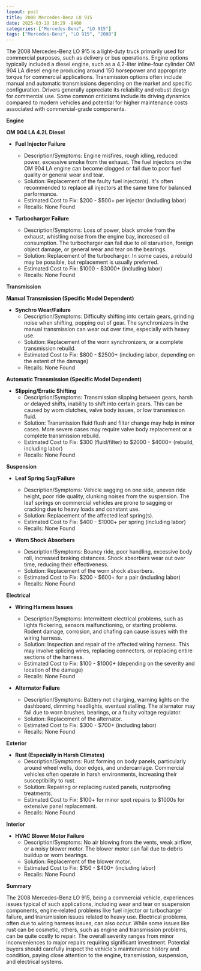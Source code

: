 ```yaml
---
layout: post
title: 2008 Mercedes-Benz LO 915
date: 2025-03-19 10:29 -0400
categories: ["Mercedes-Benz", "LO 915"]
tags: ["Mercedes-Benz", "LO 915", "2008"]
---
```

The 2008 Mercedes-Benz LO 915 is a light-duty truck primarily used for commercial purposes, such as delivery or bus operations. Engine options typically included a diesel engine, such as a 4.2-liter inline-four cylinder OM 904 LA diesel engine producing around 150 horsepower and appropriate torque for commercial applications. Transmission options often include manual and automatic transmissions depending on the market and specific configuration. Drivers generally appreciate its reliability and robust design for commercial use. Some common criticisms include its driving dynamics compared to modern vehicles and potential for higher maintenance costs associated with commercial-grade components.

**Engine**

**OM 904 LA 4.2L Diesel**
* **Fuel Injector Failure**
    * Description/Symptoms: Engine misfires, rough idling, reduced power, excessive smoke from the exhaust. The fuel injectors on the OM 904 LA engine can become clogged or fail due to poor fuel quality or general wear and tear.
    * Solution: Replacement of the faulty fuel injector(s). It's often recommended to replace all injectors at the same time for balanced performance.
    * Estimated Cost to Fix: $200 - $500+ per injector (including labor)
    * Recalls: None Found

* **Turbocharger Failure**
    * Description/Symptoms: Loss of power, black smoke from the exhaust, whistling noise from the engine bay, increased oil consumption. The turbocharger can fail due to oil starvation, foreign object damage, or general wear and tear on the bearings.
    * Solution: Replacement of the turbocharger. In some cases, a rebuild may be possible, but replacement is usually preferred.
    * Estimated Cost to Fix: $1000 - $3000+ (including labor)
    * Recalls: None Found

**Transmission**

**Manual Transmission (Specific Model Dependent)**
* **Synchro Wear/Failure**
    * Description/Symptoms: Difficulty shifting into certain gears, grinding noise when shifting, popping out of gear. The synchronizers in the manual transmission can wear out over time, especially with heavy use.
    * Solution: Replacement of the worn synchronizers, or a complete transmission rebuild.
    * Estimated Cost to Fix: $800 - $2500+ (including labor, depending on the extent of the damage)
    * Recalls: None Found

**Automatic Transmission (Specific Model Dependent)**
* **Slipping/Erratic Shifting**
    * Description/Symptoms: Transmission slipping between gears, harsh or delayed shifts, inability to shift into certain gears. This can be caused by worn clutches, valve body issues, or low transmission fluid.
    * Solution: Transmission fluid flush and filter change may help in minor cases. More severe cases may require valve body replacement or a complete transmission rebuild.
    * Estimated Cost to Fix: $300 (fluid/filter) to $2000 - $4000+ (rebuild, including labor)
    * Recalls: None Found

**Suspension**

* **Leaf Spring Sag/Failure**
    * Description/Symptoms: Vehicle sagging on one side, uneven ride height, poor ride quality, clunking noises from the suspension. The leaf springs on commercial vehicles are prone to sagging or cracking due to heavy loads and constant use.
    * Solution: Replacement of the affected leaf spring(s).
    * Estimated Cost to Fix: $400 - $1000+ per spring (including labor)
    * Recalls: None Found

* **Worn Shock Absorbers**
    * Description/Symptoms: Bouncy ride, poor handling, excessive body roll, increased braking distances. Shock absorbers wear out over time, reducing their effectiveness.
    * Solution: Replacement of the worn shock absorbers.
    * Estimated Cost to Fix: $200 - $600+ for a pair (including labor)
    * Recalls: None Found

**Electrical**

* **Wiring Harness Issues**
    * Description/Symptoms: Intermittent electrical problems, such as lights flickering, sensors malfunctioning, or starting problems. Rodent damage, corrosion, and chafing can cause issues with the wiring harness.
    * Solution: Inspection and repair of the affected wiring harness. This may involve splicing wires, replacing connectors, or replacing entire sections of the harness.
    * Estimated Cost to Fix: $100 - $1000+ (depending on the severity and location of the damage)
    * Recalls: None Found

* **Alternator Failure**
    * Description/Symptoms: Battery not charging, warning lights on the dashboard, dimming headlights, eventual stalling. The alternator may fail due to worn brushes, bearings, or a faulty voltage regulator.
    * Solution: Replacement of the alternator.
    * Estimated Cost to Fix: $300 - $700+ (including labor)
    * Recalls: None Found

**Exterior**

* **Rust (Especially in Harsh Climates)**
    * Description/Symptoms: Rust forming on body panels, particularly around wheel wells, door edges, and undercarriage. Commercial vehicles often operate in harsh environments, increasing their susceptibility to rust.
    * Solution: Repairing or replacing rusted panels, rustproofing treatments.
    * Estimated Cost to Fix: $100+ for minor spot repairs to $1000s for extensive panel replacement.
    * Recalls: None Found

**Interior**

* **HVAC Blower Motor Failure**
    * Description/Symptoms: No air blowing from the vents, weak airflow, or a noisy blower motor. The blower motor can fail due to debris buildup or worn bearings.
    * Solution: Replacement of the blower motor.
    * Estimated Cost to Fix: $150 - $400+ (including labor)
    * Recalls: None Found

**Summary**

The 2008 Mercedes-Benz LO 915, being a commercial vehicle, experiences issues typical of such applications, including wear and tear on suspension components, engine-related problems like fuel injector or turbocharger failure, and transmission issues related to heavy use. Electrical problems, often due to wiring harness issues, can also occur. While some issues like rust can be cosmetic, others, such as engine and transmission problems, can be quite costly to repair. The overall severity ranges from minor inconveniences to major repairs requiring significant investment. Potential buyers should carefully inspect the vehicle's maintenance history and condition, paying close attention to the engine, transmission, suspension, and electrical systems.

